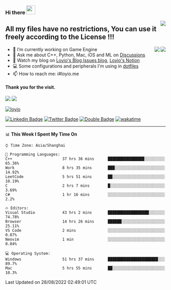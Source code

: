 <h3 align="left">Hi there <img src="https://media.giphy.com/media/hvRJCLFzcasrR4ia7z/giphy.gif" width="28"></h3>
<a align="right" href="https://github.com/loyio/loyio/blob/master/STAR/README.md"><img align="right" src="https://img.shields.io/badge/LOYIO-STAR-green" /></a>

## All my files have no restrictions, You can use it freely according to the License !!!

<a href="https://github.com/loyio#gh-light-mode-only">
     <img align="right"  src="https://loy-readme.vercel.app/api/top-langs/?username=loyio&langs_count=6&hide=css,html,jupyter%20notebook" />
</a>

<a href="https://github.com/loyio#gh-dark-mode-only">
  <img align="right"  src="https://loy-readme.vercel.app/api/top-langs/?username=loyio&langs_count=6&theme=slateorange&hide=css,html,jupyter%20notebook" />
</a>



- 🔭 I’m currently working on Game Engine
- 💬 Ask me about C++, Python, Mac, iOS and ML on [Discussions](https://github.com/loyio/blog/discussions)
- 📔 Watch my blog on [Loyio's Blog](https://loyio.me),[Issues blog](https://github.com/loyio/blog/issues), [Loyio's Notion](https://loyio.notion.site/loyio/Loyio-s-Dashboard-2f56bd29222a445ea9d9e8802a1ac83b)
- 💻 Some configurations and peripherals I'm using in [dotfiles](https://github.com/loyio/dotfiles)
- 📫 How to reach me: i#loyio.me


#### Thank you for the visit.
<img src="http://profile-counter.glitch.me/loyio/count.svg" />

<img src="https://loy-readme.vercel.app/api?username=loyio&show_icons=true&hide=stars&include_all_commits=true&hide_title=true&theme=slateorange" />

     

[![loyio](https://github-profile-trophy.vercel.app/?username=loyio&theme=onedark&column=4)](https://github.com/loyio)

[![Linkedin Badge](https://img.shields.io/badge/-@loyio-0077b5?style=flat-square&logo=Linkedin&logoColor=white&labelColor=0077b5&link=https://www.linkedin.com/in/loyio-hex-363172158/)](https://www.linkedin.com/in/loyio-hex-363172158/)
[![Twitter Badge](https://img.shields.io/badge/-@loyiome-1ca0f1?style=flat-square&labelColor=1ca0f1&logo=twitter&logoColor=white&link=https://twitter.com/loyiome)](https://twitter.com/loyiome)
[![Double Badge](https://img.shields.io/badge/@loyio-007722?style=flat&logo=Douban&logoColor=white)](https://www.douban.com/people/susmote)
[![wakatime](https://wakatime.com/badge/user/c0ddc104-5a20-41d1-ab9a-c4d9ea20a4d9.svg)](https://wakatime.com/@c0ddc104-5a20-41d1-ab9a-c4d9ea20a4d9)

-------
<!--START_SECTION:waka-->
📊 **This Week I Spent My Time On** 

```text
⌚︎ Time Zone: Asia/Shanghai

💬 Programming Languages: 
C++                      37 hrs 36 mins      ████████████████░░░░░░░░░   65.36% 
Work                     8 hrs 35 mins       ███░░░░░░░░░░░░░░░░░░░░░░   14.92% 
LeetCode                 5 hrs 51 mins       ██░░░░░░░░░░░░░░░░░░░░░░░   10.19% 
C                        2 hrs 7 mins        █░░░░░░░░░░░░░░░░░░░░░░░░   3.69% 
C#                       1 hr 16 mins        ░░░░░░░░░░░░░░░░░░░░░░░░░   2.2%

🔥 Editors: 
Visual Studio            43 hrs 2 mins       ██████████████████░░░░░░░   74.78% 
Browser                  14 hrs 26 mins      ██████░░░░░░░░░░░░░░░░░░░   25.11% 
VS Code                  2 mins              ░░░░░░░░░░░░░░░░░░░░░░░░░   0.07% 
Neovim                   1 min               ░░░░░░░░░░░░░░░░░░░░░░░░░   0.04%

💻 Operating System: 
Windows                  51 hrs 37 mins      ██████████████████████░░░   89.7% 
Mac                      5 hrs 55 mins       ██░░░░░░░░░░░░░░░░░░░░░░░   10.3%

```


 Last Updated on 28/08/2022 02:49:01 UTC
<!--END_SECTION:waka-->
